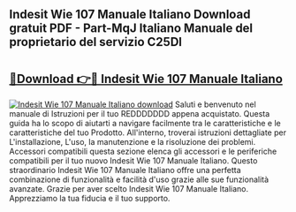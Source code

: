 ## Indesit Wie 107 Manuale Italiano Download gratuit PDF - Part-MqJ Italiano Manuale del proprietario del servizio C25Dl

# <h2><a href="http://dfgsojj.blite.top/?on=Indesit+Wie+107+Manuale+Italiano">🔗Download 👉🔴 Indesit Wie 107 Manuale Italiano</a></h2>

[![Indesit Wie 107 Manuale Italiano download](https://i.imgur.com/lujVjoI.png)](http://dfgsojj.blite.top/?on=Indesit+Wie+107+Manuale+Italiano)
Saluti e benvenuto nel manuale di Istruzioni per il tuo REDDDDDDD appena acquistato. Questa guida ha lo scopo di aiutarti a navigare facilmente tra le caratteristiche e le caratteristiche del tuo Prodotto. All'interno, troverai istruzioni dettagliate per L'installazione, L'uso, la manutenzione e la risoluzione dei problemi. Accessori compatibili questa sezione elenca gli accessori e le periferiche compatibili per il tuo nuovo Indesit Wie 107 Manuale Italiano. Questo straordinario Indesit Wie 107 Manuale Italiano offre una perfetta combinazione di funzionalità e facilità d'uso grazie alle sue funzionalità avanzate. Grazie per aver scelto Indesit Wie 107 Manuale Italiano. Apprezziamo la tua fiducia e il tuo supporto.
